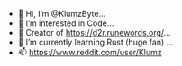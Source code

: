 - 👋 Hi, I’m @KlumzByte...
- 👀 I’m interested in Code...
- 🦡 Creator of https://d2r.runewords.org/...
- 🌱 I’m currently learning Rust (huge fan) ...
- 📫 https://www.reddit.com/user/Klumz

<!---
KlumzByte/KlumzByte is a ✨ special ✨ repository because its `README.md` (this file) appears on your GitHub profile.
You can click the Preview link to take a look at your changes.
--->
